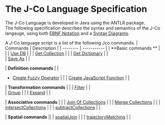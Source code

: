 # The J-Co Language Specification

The J-Co Language is developed in Java using the ANTLR package.\
The following specification describes the syntax and semantics of the J-Co langauge, 
using both [EBNF Notation](https://en.wikipedia.org/wiki/Extended_Backus%E2%80%93Naur_form) 
and a [Syntax Diagrams](https://en.wikipedia.org/wiki/Syntax_diagram). 

A J-Co language script is a list of the following Jco commands.
| Commands | Description |
| -------- | ----------- | 
| **Basic commands ** | |
| [Use DB](/langaugeSpecification/useDb.md) |     |
| [Get Collection](/langaugeSpecification/getCollection.d) |     | 
| [Get Dictionary](/langaugeSpecification/getDictionary.md) |     | 							
| [Save As](/langaugeSpecification/saveAs.md) |     |  

| **Definition commands** | |
*	[Create Fuzzy Operator](/langaugeSpecification/createFuzzyOperator.md) |     |
| [Create JavaScript Function](/langaugeSpecification/createJavaScriptFunction.md) |     |

| **Transformation commands** | |
| [Filter](/langaugeSpecification/filter.md) |     |  
| [Group](/langaugeSpecification/group.md) |     |
| [Expand](/langaugeSpecification/expand.md) |     |  

| **Associative commands** | | 
| [Join Of Collections](/langaugeSpecification/joinOfCollections.md) |     |
| [Merge Collections](/langaugeSpecification/mergeCollections.md) |     | 
| [intersectCollections](/langaugeSpecification/intersectCollections.md) |     |
| [subtractCollections](/langaugeSpecification/subtractCollections.md) |     | 

| **Spatial commands** ||
| [spatialJoin](/langaugeSpecification/spatialJoin.md) |     |
| [trajectoryMatching](/langaugeSpecification/trajectoryMatching.md) |     |  
